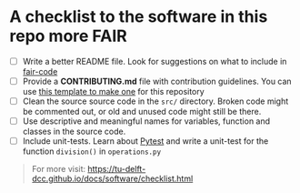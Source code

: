 # A checklist to the software in this repo more FAIR

- [ ] Write a better README file. Look for suggestions on what to include in [fair-code](https://github.com/manuGil/fair-code)
- [ ] Provide  a **CONTRIBUTING.md** file with contribution guidelines. You can use [this template to make one](https://github.com/manuGil/fair-code/blob/main/CONTRIBUTING.md) for this repository
- [ ] Clean the source source code in the `src/` directory. Broken code might be commented out, or old and unused code might still be there.
- [ ] Use descriptive and meaningful names for variables, function and classes in the source code.
- [ ] Include unit-tests. Learn about [Pytest](https://docs.pytest.org/en/stable/getting-started.html)  and write a unit-test for the function `division()` in `operations.py`

> For more visit: https://tu-delft-dcc.github.io/docs/software/checklist.html
